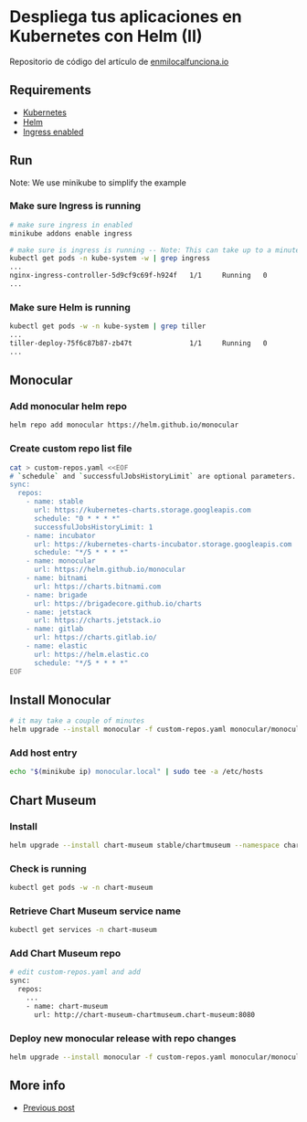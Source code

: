 # Despliega tus aplicaciones en Kubernetes con Helm (II)

Repositorio de código del artículo de [enmilocalfunciona.io](https://enmilocalfunciona.io/despliega-tus-aplicaciones-en-kubernetes-con-helm-ii-monocular-chart-museum/)

## Requirements

- [Kubernetes](https://kubernetes.io/)
- [Helm](https://helm.sh/)
- [Ingress enabled](https://github.com/kubernetes/ingress-nginx/blob/master/docs/deploy/index.md)

## Run

Note: We use minikube to simplify the example

### Make sure Ingress is running

```sh
# make sure ingress in enabled
minikube addons enable ingress

# make sure is ingress is running -- Note: This can take up to a minute...
kubectl get pods -n kube-system -w | grep ingress
...
nginx-ingress-controller-5d9cf9c69f-h924f   1/1     Running   0          2m
...
```

### Make sure Helm is running

```sh
kubectl get pods -w -n kube-system | grep tiller
...
tiller-deploy-75f6c87b87-zb47t              1/1     Running   0          10m
...
```

## Monocular

### Add monocular helm repo

```sh
helm repo add monocular https://helm.github.io/monocular
```

### Create custom repo list file

```sh
cat > custom-repos.yaml <<EOF
# `schedule` and `successfulJobsHistoryLimit` are optional parameters. They default to `"0 * * * *"` and `3` respectively
sync:
  repos:
    - name: stable
      url: https://kubernetes-charts.storage.googleapis.com
      schedule: "0 * * * *"
      successfulJobsHistoryLimit: 1
    - name: incubator
      url: https://kubernetes-charts-incubator.storage.googleapis.com
      schedule: "*/5 * * * *"
    - name: monocular
      url: https://helm.github.io/monocular
    - name: bitnami
      url: https://charts.bitnami.com
    - name: brigade
      url: https://brigadecore.github.io/charts
    - name: jetstack
      url: https://charts.jetstack.io
    - name: gitlab
      url: https://charts.gitlab.io/
    - name: elastic
      url: https://helm.elastic.co
      schedule: "*/5 * * * *"
EOF
```

## Install Monocular

```sh
# it may take a couple of minutes
helm upgrade --install monocular -f custom-repos.yaml monocular/monocular --namespace monocular
```

### Add host entry

```sh
echo "$(minikube ip) monocular.local" | sudo tee -a /etc/hosts
```

## Chart Museum

### Install

```sh
helm upgrade --install chart-museum stable/chartmuseum --namespace chart-museum
```

### Check is running

```sh
kubectl get pods -w -n chart-museum
```

### Retrieve Chart Museum service name

```sh
kubectl get services -n chart-museum
```

### Add Chart Museum repo

```sh
# edit custom-repos.yaml and add
sync:
  repos:
    ...
    - name: chart-museum
      url: http://chart-museum-chartmuseum.chart-museum:8080
```

### Deploy new monocular release with repo changes

```sh
helm upgrade --install monocular -f custom-repos.yaml monocular/monocular --namespace monocular
```

## More info

- [Previous post](https://enmilocalfunciona.io/despliega-tu-aplicaciones-en-kubernetes-con-helm/)
